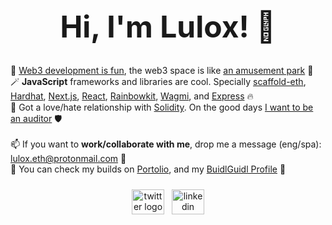 <div align="center">
  <h1 style="font-size: 48px">Hi, I'm Lulox! 👋</h1>
</div>

🌱 [Web3 development is fun](https://speedrunethereum.com/), the web3 space is like [an amusement park](https://www.youtube.com/watch?v=gyMwXuJrbJQ) 💖<br />
🪄 **JavaScript** frameworks and libraries are cool. Specially [scaffold-eth](https://docs.scaffoldeth.io/scaffold-eth/), [Hardhat](https://hardhat.org/hardhat-network/docs/overview), [Next.js](https://nextjs.org/docs), [React](https://react.dev/learn), [Rainbowkit](https://www.rainbowkit.com/docs/introduction), [Wagmi](https://wagmi.sh/react/getting-started), and [Express](https://expressjs.com/en/starter/installing.html) 🔥<br />
🗿 Got a love/hate relationship with [Solidity](https://docs.soliditylang.org/en/v0.8.19/). On the good days [I want to be an auditor](https://github.com/x676f64/secureum-mind_map) 🛡️<br />
<br />
📫 If you want to **work/collaborate with me**, drop me a message (eng/spa): lulox.eth@protonmail.com 💌<br />
💼 You can check my builds on [Portolio](https://lulox.vercel.app/), and my [BuidlGuidl Profile](https://buidlguidl.com/builders/0xfBD9Ca40386A8C632cf0529bbb16b4BEdB59a0A0) 🏰

<div align="center">
  <div style="display: flex; align-items: center; justify-content: center; margin-top: 24px;">
    <a href="https://twitter.com/LuloxEth" target="_blank" style="margin-right: 12px;">
      <img src="https://raw.githubusercontent.com/maurodesouza/profile-readme-generator/master/src/assets/icons/social/twitter/default.svg" width="52" height="40" alt="twitter logo" />
    </a>
    <a href="https://www.linkedin.com/in/lulox/" target="_blank">
      <img src="https://raw.githubusercontent.com/maurodesouza/profile-readme-generator/master/src/assets/icons/social/linkedin/default.svg" width="52" height="40" alt="linkedin logo" />
    </a>
  </div>
</div>
